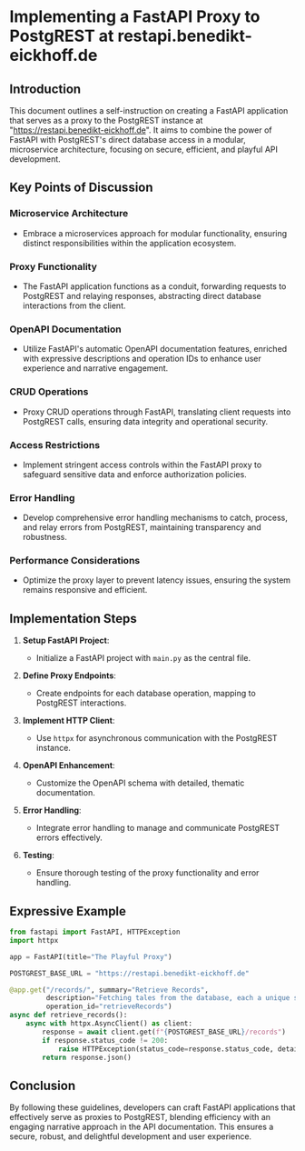 # Implementing a FastAPI Proxy to PostgREST at restapi.benedikt-eickhoff.de

## Introduction

This document outlines a self-instruction on creating a FastAPI application that serves as a proxy to the PostgREST instance at "https://restapi.benedikt-eickhoff.de". It aims to combine the power of FastAPI with PostgREST's direct database access in a modular, microservice architecture, focusing on secure, efficient, and playful API development.

## Key Points of Discussion

### Microservice Architecture

- Embrace a microservices approach for modular functionality, ensuring distinct responsibilities within the application ecosystem.

### Proxy Functionality

- The FastAPI application functions as a conduit, forwarding requests to PostgREST and relaying responses, abstracting direct database interactions from the client.

### OpenAPI Documentation

- Utilize FastAPI's automatic OpenAPI documentation features, enriched with expressive descriptions and operation IDs to enhance user experience and narrative engagement.

### CRUD Operations

- Proxy CRUD operations through FastAPI, translating client requests into PostgREST calls, ensuring data integrity and operational security.

### Access Restrictions

- Implement stringent access controls within the FastAPI proxy to safeguard sensitive data and enforce authorization policies.

### Error Handling

- Develop comprehensive error handling mechanisms to catch, process, and relay errors from PostgREST, maintaining transparency and robustness.

### Performance Considerations

- Optimize the proxy layer to prevent latency issues, ensuring the system remains responsive and efficient.

## Implementation Steps

1. **Setup FastAPI Project**:
   - Initialize a FastAPI project with `main.py` as the central file.

2. **Define Proxy Endpoints**:
   - Create endpoints for each database operation, mapping to PostgREST interactions.

3. **Implement HTTP Client**:
   - Use `httpx` for asynchronous communication with the PostgREST instance.

4. **OpenAPI Enhancement**:
   - Customize the OpenAPI schema with detailed, thematic documentation.

5. **Error Handling**:
   - Integrate error handling to manage and communicate PostgREST errors effectively.

6. **Testing**:
   - Ensure thorough testing of the proxy functionality and error handling.

## Expressive Example

```python
from fastapi import FastAPI, HTTPException
import httpx

app = FastAPI(title="The Playful Proxy")

POSTGREST_BASE_URL = "https://restapi.benedikt-eickhoff.de"

@app.get("/records/", summary="Retrieve Records",
         description="Fetching tales from the database, each a unique story.",
         operation_id="retrieveRecords")
async def retrieve_records():
    async with httpx.AsyncClient() as client:
        response = await client.get(f"{POSTGREST_BASE_URL}/records")
        if response.status_code != 200:
            raise HTTPException(status_code=response.status_code, detail="Error in PostgREST.")
        return response.json()
```

## Conclusion

By following these guidelines, developers can craft FastAPI applications that effectively serve as proxies to PostgREST, blending efficiency with an engaging narrative approach in the API documentation. This ensures a secure, robust, and delightful development and user experience.